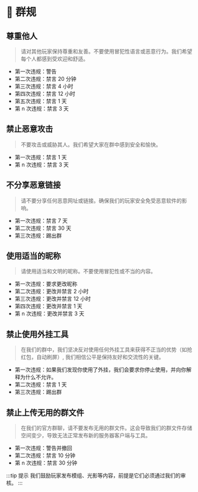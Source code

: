 # 📡 群规

## 尊重他人

> 请对其他玩家保持尊重和友善。不要使用冒犯性语言或恶意行为。我们希望每个人都感到受欢迎和舒适。

<!-- （如使用 6 敷衍他人） -->

* 第一次违规：警告
* 第二次违规：禁言 20 分钟
* 第三次违规：禁言 4 小时
* 第四次违规：禁言 12 小时
* 第五次违规：禁言 1 天
* 第 n 次违规：禁言 3 天

## 禁止恶意攻击

> 不要攻击或威胁其人。我们希望大家在群中感到安全和愉快。

* 第一次违规：禁言 1 天
* 第 n 次违规：禁言 3 天

## 不分享恶意链接

> 请不要分享任何恶意网址或链接。确保我们的玩家安全免受恶意软件的影响。

* 第一次违规：禁言 7 天
* 第二次违规：禁言 30 天
* 第三次违规：踢出群

## 使用适当的昵称

> 请使用适当和文明的昵称。不要使用冒犯性或不当的内容。

* 第一次违规：要求更改昵称
* 第二次违规：更改并禁言 2 小时
* 第三次违规：更改并禁言 12 小时
* 第四次违规：更改并禁言 1 天
* 第 n 次违规：更改并禁言 3 天

## 禁止使用外挂工具

> 在我们的群中，我们坚决反对使用任何外挂工具来获得不正当的优势（如抢红包，自动刷屏）, 我们相信公平是保持友好和交流性的关键。

* 第一次违规：如果我们发现你使用了外挂，我们会要求你停止使用，并向你解释为什么不允许。
* 第二次违规：禁言 1 天
* 第三次违规：踢出群

## 禁止上传无用的群文件

> 在我们的官方群聊，请不要发布无用的群文件。这会导致我们的群文件存储空间变少，导致无法正常发布新的服务器客户端与工具。

* 第一次违规：警告并撤回
* 第二次违规：禁言 10 分钟
* 第 n 次违规：禁言 30 分钟

:::tip 提示
我们鼓励玩家发布模组、光影等内容，前提是它们必须通过我们的审核。
:::
